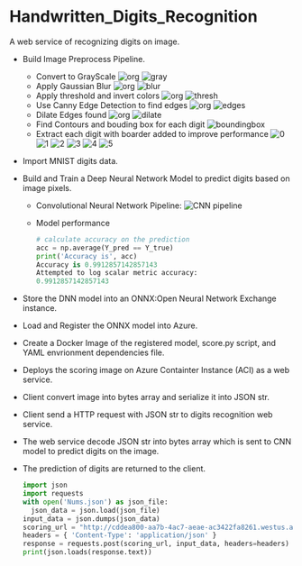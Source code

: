 # Handwritten_Digits_Recognition
A web service of recognizing digits on image.

- Build Image Preprocess Pipeline.
  - Convert to GrayScale
    ![org](/demo_images/original.png)
    ![gray](/demo_images/gray.png)
  - Apply Gaussian Blur
    ![org](/demo_images/original.png)
    ![blur](/demo_images/blur.png)
  - Apply threshold and invert colors
    ![org](/demo_images/original.png)
    ![thresh](/demo_images/thresh.png)
  - Use Canny Edge Detection to find edges
    ![org](/demo_images/original.png)
    ![edges](/demo_images/edges.png)
  - Dilate Edges found
    ![org](/demo_images/original.png)
    ![dilate](/demo_images/dilate.png)
  - Find Contours and bouding box for each digit
    ![boundingbox](/demo_images/boundingbox.png)
  - Extract each digit with boarder added to improve performance
    ![0](/demo_images/ROI_0.png)  ![1](/demo_images/ROI_1.png)  ![2](/demo_images/ROI_2.png)  ![3](/demo_images/ROI_3.png)  ![4](/demo_images/ROI_4.png)  ![5](/demo_images/ROI_5.png)

- Import MNIST digits data.

- Build and Train a Deep Neural Network Model to predict digits based on image pixels.
  - Convolutional Neural Network Pipeline:
    ![CNN pipeline](/demo_images/handwritten_digits_recognition_cnn.jpg)

  - Model performance
    ```python
    # calculate accuracy on the prediction
    acc = np.average(Y_pred == Y_true)
    print('Accuracy is', acc)
    Accuracy is 0.9912857142857143
    Attempted to log scalar metric accuracy:
    0.9912857142857143
    ```
- Store the DNN model into an ONNX:Open Neural Network Exchange instance.

- Load and Register the ONNX model into Azure.

- Create a Docker Image of the registered model, score.py script, and YAML envrionment dependencies file.

- Deploys the scoring image on Azure Containter Instance (ACI) as a web service.

- Client convert image into bytes array and serialize it into JSON str.

- Client send a HTTP request with JSON str to digits recognition web service.

- The web service decode JSON str into bytes array which is sent to CNN model to predict digits on the image.

- The prediction of digits are returned to the client.
    ```python
    import json
    import requests
    with open('Nums.json') as json_file:
      json_data = json.load(json_file)
    input_data = json.dumps(json_data)
    scoring_url = "http://cddea800-aa7b-4ac7-aeae-ac3422fa8261.westus.azurecontainer.io/score"
    headers = { 'Content-Type': 'application/json' }
    response = requests.post(scoring_url, input_data, headers=headers)
    print(json.loads(response.text))
    ```